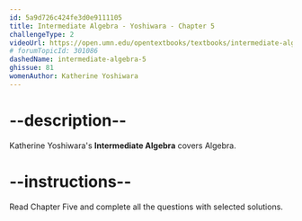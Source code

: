 ```yaml
---
id: 5a9d726c424fe3d0e9111105
title: Intermediate Algebra - Yoshiwara - Chapter 5
challengeType: 2
videoUrl: https://open.umn.edu/opentextbooks/textbooks/intermediate-algebra-2020
# forumTopicId: 301086
dashedName: intermediate-algebra-5
ghissue: 81
womenAuthor: Katherine Yoshiwara 
---
```


# --description--

Katherine Yoshiwara's __Intermediate Algebra__ covers Algebra.

# --instructions--

Read Chapter Five and complete all the questions with selected solutions.